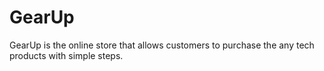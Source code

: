 # GearUp
 GearUp is the online store that allows customers to purchase the any tech products with simple steps.

